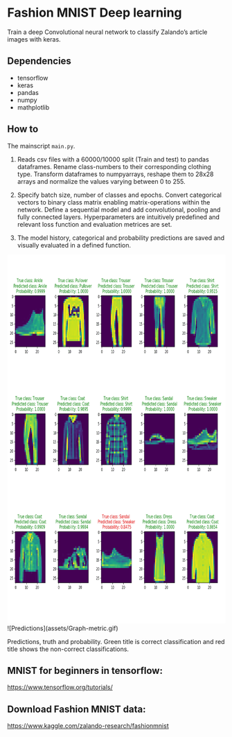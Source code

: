 
# **Fashion MNIST Deep learning**
Train a deep Convolutional neural network to classify Zalando’s article images with keras. 

## Dependencies
* tensorflow
* keras
* pandas
* numpy
* mathplotlib

## How to

The mainscript `main.py`.
1) Reads csv files with a 60000/10000 split (Train and test) to pandas dataframes. Rename class-numbers to their corresponding clothing type. Transform dataframes to numpyarrays, reshape them to 28x28 arrays and normalize the values varying between 0 to 255. 

2) Specify batch size, number of classes and epochs. Convert categorical vectors to binary class matrix enabling matrix-operations within the network. Define a sequential model and add convolutional, pooling and fully connected layers. Hyperparameters are intuitively predefined and relevant loss function and evaluation metrices are set. 

3) The model history, categorical and probability predictions are saved and visually evaluated in a defined function. 

<img src="assets/Graph-metric.gif" width="850" height="850" />
![Predictions](assets/Graph-metric.gif)


Predictions, truth and probability. Green title is correct classification and red title shows the non-correct classifications. 


## MNIST for beginners in tensorflow:
https://www.tensorflow.org/tutorials/

## Download Fashion MNIST data:
https://www.kaggle.com/zalando-research/fashionmnist


